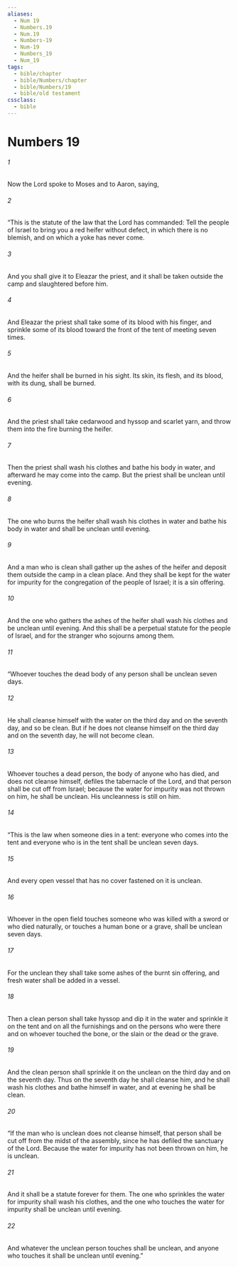 ```yaml
---
aliases:
  - Num 19
  - Numbers.19
  - Num.19
  - Numbers-19
  - Num-19
  - Numbers_19
  - Num_19
tags:
  - bible/chapter
  - bible/Numbers/chapter
  - bible/Numbers/19
  - bible/old testament
cssclass:
  - bible
---
```


# Numbers 19

###### 1
Now the Lord spoke to Moses and to Aaron, saying,
###### 2
“This is the statute of the law that the Lord has commanded: Tell the people of Israel to bring you a red heifer without defect, in which there is no blemish, and on which a yoke has never come.
###### 3
And you shall give it to Eleazar the priest, and it shall be taken outside the camp and slaughtered before him.
###### 4
And Eleazar the priest shall take some of its blood with his finger, and sprinkle some of its blood toward the front of the tent of meeting seven times.
###### 5
And the heifer shall be burned in his sight. Its skin, its flesh, and its blood, with its dung, shall be burned.
###### 6
And the priest shall take cedarwood and hyssop and scarlet yarn, and throw them into the fire burning the heifer.
###### 7
Then the priest shall wash his clothes and bathe his body in water, and afterward he may come into the camp. But the priest shall be unclean until evening.
###### 8
The one who burns the heifer shall wash his clothes in water and bathe his body in water and shall be unclean until evening.
###### 9
And a man who is clean shall gather up the ashes of the heifer and deposit them outside the camp in a clean place. And they shall be kept for the water for impurity for the congregation of the people of Israel; it is a sin offering.
###### 10
And the one who gathers the ashes of the heifer shall wash his clothes and be unclean until evening. And this shall be a perpetual statute for the people of Israel, and for the stranger who sojourns among them.
###### 11
“Whoever touches the dead body of any person shall be unclean seven days.
###### 12
He shall cleanse himself with the water on the third day and on the seventh day, and so be clean. But if he does not cleanse himself on the third day and on the seventh day, he will not become clean.
###### 13
Whoever touches a dead person, the body of anyone who has died, and does not cleanse himself, defiles the tabernacle of the Lord, and that person shall be cut off from Israel; because the water for impurity was not thrown on him, he shall be unclean. His uncleanness is still on him.
###### 14
“This is the law when someone dies in a tent: everyone who comes into the tent and everyone who is in the tent shall be unclean seven days.
###### 15
And every open vessel that has no cover fastened on it is unclean.
###### 16
Whoever in the open field touches someone who was killed with a sword or who died naturally, or touches a human bone or a grave, shall be unclean seven days.
###### 17
For the unclean they shall take some ashes of the burnt sin offering, and fresh water shall be added in a vessel.
###### 18
Then a clean person shall take hyssop and dip it in the water and sprinkle it on the tent and on all the furnishings and on the persons who were there and on whoever touched the bone, or the slain or the dead or the grave.
###### 19
And the clean person shall sprinkle it on the unclean on the third day and on the seventh day. Thus on the seventh day he shall cleanse him, and he shall wash his clothes and bathe himself in water, and at evening he shall be clean.
###### 20
“If the man who is unclean does not cleanse himself, that person shall be cut off from the midst of the assembly, since he has defiled the sanctuary of the Lord. Because the water for impurity has not been thrown on him, he is unclean.
###### 21
And it shall be a statute forever for them. The one who sprinkles the water for impurity shall wash his clothes, and the one who touches the water for impurity shall be unclean until evening.
###### 22
And whatever the unclean person touches shall be unclean, and anyone who touches it shall be unclean until evening.”


